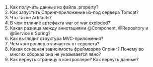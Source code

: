 1. Как получить данные из файла .property?
2. Как запустить Спринг-приложение из-под сервера Tomcat?
3. Что такое Artifacts?
4. В чем отличие артефакта war от war exploded?
5. Какая разница между аннотациями @Component, @Repository и @Service в Spring?
6. Как выглядит структура MVC-приложения?
7. Чем контроллер отличается от сервлета?
8. Какая основная зависимость фреймворка Спринг? Почему во многих сборках она не указывается явно?
9. Как вернуть страницу в контроллере? Как вернуть данные?

